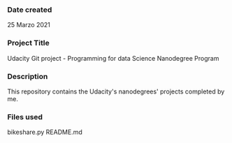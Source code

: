 ### Date created
25 Marzo 2021

### Project Title
Udacity Git project - Programming for data Science Nanodegree Program

### Description
This repository contains the Udacity's nanodegrees' projects completed by me.

### Files used
bikeshare.py
README.md